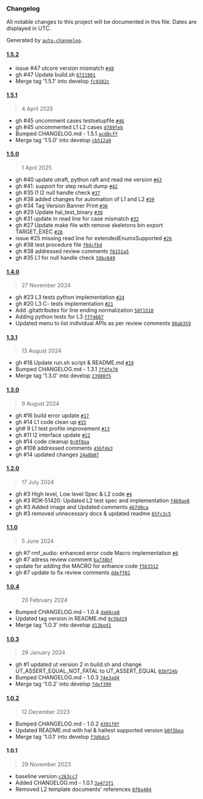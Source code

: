 ### Changelog

All notable changes to this project will be documented in this file. Dates are displayed in UTC.

Generated by [`auto-changelog`](https://github.com/CookPete/auto-changelog).

#### [1.5.2](https://github.com/rdkcentral/rdk-halif-test-rmf_audio_capture/compare/1.5.1...1.5.2)

- issue #47 utcore version mismatch [`#48`](https://github.com/rdkcentral/rdk-halif-test-rmf_audio_capture/pull/48)
- gh #47 Update build.sh [`6721901`](https://github.com/rdkcentral/rdk-halif-test-rmf_audio_capture/commit/672190170d83e4e7eef11dd57eca3a3258a3b251)
- Merge tag '1.5.1' into develop [`fc0382c`](https://github.com/rdkcentral/rdk-halif-test-rmf_audio_capture/commit/fc0382c610c2c0bea4d98ae30754d860c4603a1f)

#### [1.5.1](https://github.com/rdkcentral/rdk-halif-test-rmf_audio_capture/compare/1.5.0...1.5.1)

> 4 April 2025

- gh #45 uncomment cases testsetupfile [`#46`](https://github.com/rdkcentral/rdk-halif-test-rmf_audio_capture/pull/46)
- gh #45 uncommented L1 L2 cases [`d789feb`](https://github.com/rdkcentral/rdk-halif-test-rmf_audio_capture/commit/d789feb1bb816961c2cf13598662acdd6b4949a2)
- Bumped CHANGELOG.md - 1.5.1 [`acd8cff`](https://github.com/rdkcentral/rdk-halif-test-rmf_audio_capture/commit/acd8cff59bd75abcbcb4e44c8f60e162eaf684fa)
- Merge tag '1.5.0' into develop [`cb512a9`](https://github.com/rdkcentral/rdk-halif-test-rmf_audio_capture/commit/cb512a950f93e5a86d50b25ecc94142f93c8bd9c)

#### [1.5.0](https://github.com/rdkcentral/rdk-halif-test-rmf_audio_capture/compare/1.4.0...1.5.0)

> 1 April 2025

- gh #40 update utraft, python raft and read me version [`#43`](https://github.com/rdkcentral/rdk-halif-test-rmf_audio_capture/pull/43)
- gh #41: support for step result dump [`#42`](https://github.com/rdkcentral/rdk-halif-test-rmf_audio_capture/pull/42)
- gh #35 l1 l2 null handle check [`#37`](https://github.com/rdkcentral/rdk-halif-test-rmf_audio_capture/pull/37)
- gh #38 added changes for automation of L1 and L2 [`#39`](https://github.com/rdkcentral/rdk-halif-test-rmf_audio_capture/pull/39)
- gh #34 Tag Version Banner Print [`#36`](https://github.com/rdkcentral/rdk-halif-test-rmf_audio_capture/pull/36)
- gh #29 Update hal_test_binary [`#30`](https://github.com/rdkcentral/rdk-halif-test-rmf_audio_capture/pull/30)
- gh #31 update in read line for case mismatch [`#32`](https://github.com/rdkcentral/rdk-halif-test-rmf_audio_capture/pull/32)
- gh #27 Update make file with remove skeletons bin export TARGET_EXEC [`#28`](https://github.com/rdkcentral/rdk-halif-test-rmf_audio_capture/pull/28)
- issue #25 missing read line for extendedEnumsSupported [`#26`](https://github.com/rdkcentral/rdk-halif-test-rmf_audio_capture/pull/26)
- gh #38 test procedure file [`f8dcfbd`](https://github.com/rdkcentral/rdk-halif-test-rmf_audio_capture/commit/f8dcfbd20e514d41b5c7f3b7a15a460f76c5540d)
- gh #38 addressed review comments [`f6151a5`](https://github.com/rdkcentral/rdk-halif-test-rmf_audio_capture/commit/f6151a5cc2e5fa596c08115c24b3bdda259f57e5)
- gh #35 L1 for null handle check [`59bc649`](https://github.com/rdkcentral/rdk-halif-test-rmf_audio_capture/commit/59bc649e0ab315aaad6a19acf66b1bc677cc0c9a)

#### [1.4.0](https://github.com/rdkcentral/rdk-halif-test-rmf_audio_capture/compare/1.3.1...1.4.0)

> 27 November 2024

- gh #23 L3 tests python implementation [`#24`](https://github.com/rdkcentral/rdk-halif-test-rmf_audio_capture/pull/24)
- gh #20 L3 C- tests implementation [`#21`](https://github.com/rdkcentral/rdk-halif-test-rmf_audio_capture/pull/21)
- Add .gitattributes for line ending normalization [`58f1510`](https://github.com/rdkcentral/rdk-halif-test-rmf_audio_capture/commit/58f15107a0679a19ef40c6fa3d4c807b401591fe)
- Adding python tests for L3 [`fff4607`](https://github.com/rdkcentral/rdk-halif-test-rmf_audio_capture/commit/fff460750f4f658c56032bdf31dd83aea3efed62)
- Updated menu to list individual APIs as per review comments [`98ab359`](https://github.com/rdkcentral/rdk-halif-test-rmf_audio_capture/commit/98ab359c59acd59dcb8581b2b2642e5d13bc9dbc)

#### [1.3.1](https://github.com/rdkcentral/rdk-halif-test-rmf_audio_capture/compare/1.3.0...1.3.1)

> 13 August 2024

- gh #18 Update run.sh script & README.md [`#19`](https://github.com/rdkcentral/rdk-halif-test-rmf_audio_capture/pull/19)
- Bumped CHANGELOG.md - 1.3.1 [`7fdfe70`](https://github.com/rdkcentral/rdk-halif-test-rmf_audio_capture/commit/7fdfe70054f731d6730d3ecb89b2c0694b72988f)
- Merge tag '1.3.0' into develop [`23980f5`](https://github.com/rdkcentral/rdk-halif-test-rmf_audio_capture/commit/23980f50eac0ddddb1ddcb928513c3d06c6c7bef)

#### [1.3.0](https://github.com/rdkcentral/rdk-halif-test-rmf_audio_capture/compare/1.2.0...1.3.0)

> 9 August 2024

- gh #16 build error update [`#17`](https://github.com/rdkcentral/rdk-halif-test-rmf_audio_capture/pull/17)
- gh #14 L1 code clean up [`#15`](https://github.com/rdkcentral/rdk-halif-test-rmf_audio_capture/pull/15)
- gh# 9 L1 test profile improvement [`#13`](https://github.com/rdkcentral/rdk-halif-test-rmf_audio_capture/pull/13)
- gh #11 l2 interface update [`#12`](https://github.com/rdkcentral/rdk-halif-test-rmf_audio_capture/pull/12)
- gh #14 code cleanup [`0c0f0aa`](https://github.com/rdkcentral/rdk-halif-test-rmf_audio_capture/commit/0c0f0aa7a4790c647134393cae6f5e80b99dd123)
- gh #108 addressed comments [`45bfde3`](https://github.com/rdkcentral/rdk-halif-test-rmf_audio_capture/commit/45bfde361d0251dcd88c127c07deebc27b710261)
- gh #14 updated changes [`24a0b07`](https://github.com/rdkcentral/rdk-halif-test-rmf_audio_capture/commit/24a0b07c15be5a8f793187a7df9749a77fc9cc69)

#### [1.2.0](https://github.com/rdkcentral/rdk-halif-test-rmf_audio_capture/compare/1.1.0...1.2.0)

> 17 July 2024

- gh #3 High level, Low level Spec & L2 code [`#4`](https://github.com/rdkcentral/rdk-halif-test-rmf_audio_capture/pull/4)
- gh #3 RDK-51420: Updated L2 test spec and implementation [`f4b9ae8`](https://github.com/rdkcentral/rdk-halif-test-rmf_audio_capture/commit/f4b9ae88b3aa50fd6637de20e72fcd7df3d03a7b)
- gh #3 Added image and Updated comments [`467d0ca`](https://github.com/rdkcentral/rdk-halif-test-rmf_audio_capture/commit/467d0ca8a2d9dc39bb54fc2381dc53a7fe69c41f)
- gh #3 removed unnecessary docs & updated readme [`65fc3c5`](https://github.com/rdkcentral/rdk-halif-test-rmf_audio_capture/commit/65fc3c55c6d1193c31a9b1405f3352c613e9a621)

#### [1.1.0](https://github.com/rdkcentral/rdk-halif-test-rmf_audio_capture/compare/1.0.4...1.1.0)

> 5 June 2024

- gh #7 rmf_audio: enhanced error code Macro implementation [`#8`](https://github.com/rdkcentral/rdk-halif-test-rmf_audio_capture/pull/8)
- gh #7 adress review comment [`ba738bf`](https://github.com/rdkcentral/rdk-halif-test-rmf_audio_capture/commit/ba738bfbb995f0866883f11cf01790173ddc3e14)
- update for adding the MACRO for enhance code [`f5b3312`](https://github.com/rdkcentral/rdk-halif-test-rmf_audio_capture/commit/f5b3312cfe17fd908eef3435b3037ee3525d4968)
- gh #7 update to fix review comments [`ddeff81`](https://github.com/rdkcentral/rdk-halif-test-rmf_audio_capture/commit/ddeff81536a491786f4477e8957111b3fa76aec6)

#### [1.0.4](https://github.com/rdkcentral/rdk-halif-test-rmf_audio_capture/compare/1.0.3...1.0.4)

> 20 February 2024

- Bumped CHANGELOG.md - 1.0.4 [`da66ce8`](https://github.com/rdkcentral/rdk-halif-test-rmf_audio_capture/commit/da66ce8d42c16f612097e6cdab676b1685b1ca87)
- Updated tag version in README.md [`9c5bd19`](https://github.com/rdkcentral/rdk-halif-test-rmf_audio_capture/commit/9c5bd19b2ccde107245bd770139f44d92f3c2b35)
- Merge tag '1.0.3' into develop [`d13bed1`](https://github.com/rdkcentral/rdk-halif-test-rmf_audio_capture/commit/d13bed12418244e145aca8ef29d3dbc3e26bdc7f)

#### [1.0.3](https://github.com/rdkcentral/rdk-halif-test-rmf_audio_capture/compare/1.0.2...1.0.3)

> 29 January 2024

- gh #1 updated ut version 2 in build.sh and change UT_ASSERT_EQUAL_NOT_FATAL to UT_ASSERT_EQUAL [`03bf24b`](https://github.com/rdkcentral/rdk-halif-test-rmf_audio_capture/commit/03bf24bf2640b5aa361a3ad4401a5dd15f05cf17)
- Bumped CHANGELOG.md - 1.0.3 [`74e3ad4`](https://github.com/rdkcentral/rdk-halif-test-rmf_audio_capture/commit/74e3ad431e358f2f8d06ef5b9d507a5c10313722)
- Merge tag '1.0.2' into develop [`7def399`](https://github.com/rdkcentral/rdk-halif-test-rmf_audio_capture/commit/7def399e88af5de7a86dffe9058d90633a82bcf1)

#### [1.0.2](https://github.com/rdkcentral/rdk-halif-test-rmf_audio_capture/compare/1.0.1...1.0.2)

> 12 December 2023

- Bumped CHANGELOG.md - 1.0.2 [`4391f0f`](https://github.com/rdkcentral/rdk-halif-test-rmf_audio_capture/commit/4391f0f3db33d4e8db94e36dcd24863faa72de7f)
- Updated README.md with hal & haltest supported version [`b0f5bea`](https://github.com/rdkcentral/rdk-halif-test-rmf_audio_capture/commit/b0f5beaf6af2e0b545cc097ed71d7dbbe9f496a9)
- Merge tag '1.0.1' into develop [`f3d6dc5`](https://github.com/rdkcentral/rdk-halif-test-rmf_audio_capture/commit/f3d6dc52d65ff48cb80a238987f2ea213a6c771d)

#### 1.0.1

> 29 November 2023

- baseline version [`c263cc7`](https://github.com/rdkcentral/rdk-halif-test-rmf_audio_capture/commit/c263cc7fd65d914c9d6184af151a00d7f6980c43)
- Added CHANGELOG.md - 1.0.1 [`3a473f1`](https://github.com/rdkcentral/rdk-halif-test-rmf_audio_capture/commit/3a473f17b9db8166b414127e344cb9ac68c57566)
- Removed L2 template documents' references [`8f0a404`](https://github.com/rdkcentral/rdk-halif-test-rmf_audio_capture/commit/8f0a40452012dfb47f64fe6f74c8fb03ce0b56ca)

